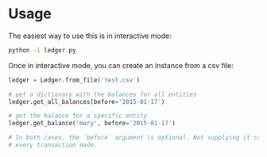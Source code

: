 # Usage

The easiest way to use this is in interactive mode: 

```bash
python -i ledger.py
```

Once in interactive mode, you can create an instance from a csv file: 

```python
ledger = Ledger.from_file('test.csv')

# get a dictionary with the balances for all entities
ledger.get_all_balances(before='2015-01-17')

# get the balance for a specific entity
ledger.get_balance('mary', before='2015-01-17')

# In both cases, the `before` argument is optional. Not supplying it considers
# every transaction made.
```
